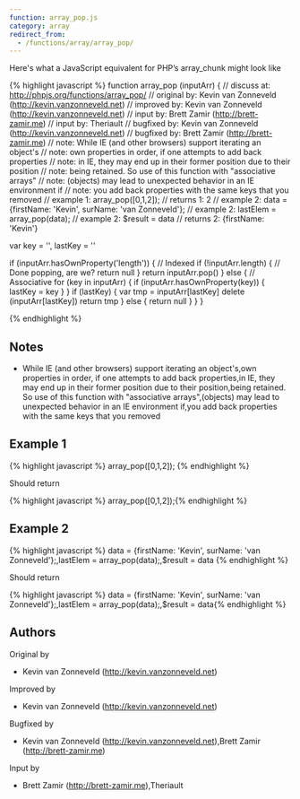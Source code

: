 ```yaml
---
function: array_pop.js
category: array
redirect_from:
  - /functions/array/array_pop/
---
```


<!-- WARNING! This file is auto generated by `npm run web:inject`, do not edit by hand -->

Here's what a JavaScript equivalent for PHP’s array_chunk might look like

{% highlight javascript %}
function array_pop (inputArr) {
  //  discuss at: http://phpjs.org/functions/array_pop/
  // original by: Kevin van Zonneveld (http://kevin.vanzonneveld.net)
  // improved by: Kevin van Zonneveld (http://kevin.vanzonneveld.net)
  //    input by: Brett Zamir (http://brett-zamir.me)
  //    input by: Theriault
  // bugfixed by: Kevin van Zonneveld (http://kevin.vanzonneveld.net)
  // bugfixed by: Brett Zamir (http://brett-zamir.me)
  //        note: While IE (and other browsers) support iterating an object's
  //        note: own properties in order, if one attempts to add back properties
  //        note: in IE, they may end up in their former position due to their position
  //        note: being retained. So use of this function with "associative arrays"
  //        note: (objects) may lead to unexpected behavior in an IE environment if
  //        note: you add back properties with the same keys that you removed
  //   example 1: array_pop([0,1,2]);
  //   returns 1: 2
  //   example 2: data = {firstName: 'Kevin', surName: 'van Zonneveld'};
  //   example 2: lastElem = array_pop(data);
  //   example 2: $result = data
  //   returns 2: {firstName: 'Kevin'}

  var key = '',
    lastKey = ''

  if (inputArr.hasOwnProperty('length')) {
    // Indexed
    if (!inputArr.length) {
      // Done popping, are we?
      return null
    }
    return inputArr.pop()
  } else {
    // Associative
    for (key in inputArr) {
      if (inputArr.hasOwnProperty(key)) {
        lastKey = key
      }
    }
    if (lastKey) {
      var tmp = inputArr[lastKey]
      delete (inputArr[lastKey])
      return tmp
    } else {
      return null
    }
  }
}

{% endhighlight %}

## Notes
- While IE (and other browsers) support iterating an object's,own properties in order, if one attempts to add back properties,in IE, they may end up in their former position due to their position,being retained. So use of this function with "associative arrays",(objects) may lead to unexpected behavior in an IE environment if,you add back properties with the same keys that you removed

## Example 1

{% highlight javascript %}
array_pop([0,1,2]);
{% endhighlight %}

Should return

{% highlight javascript %}
array_pop([0,1,2]);{% endhighlight %}

## Example 2

{% highlight javascript %}
data = {firstName: 'Kevin', surName: 'van Zonneveld'};,lastElem = array_pop(data);,$result = data
{% endhighlight %}

Should return

{% highlight javascript %}
data = {firstName: 'Kevin', surName: 'van Zonneveld'};,lastElem = array_pop(data);,$result = data{% endhighlight %}


## Authors


Original by

- Kevin van Zonneveld (http://kevin.vanzonneveld.net)


Improved by

- Kevin van Zonneveld (http://kevin.vanzonneveld.net)


Bugfixed by

- Kevin van Zonneveld (http://kevin.vanzonneveld.net),Brett Zamir (http://brett-zamir.me)


Input by

- Brett Zamir (http://brett-zamir.me),Theriault

